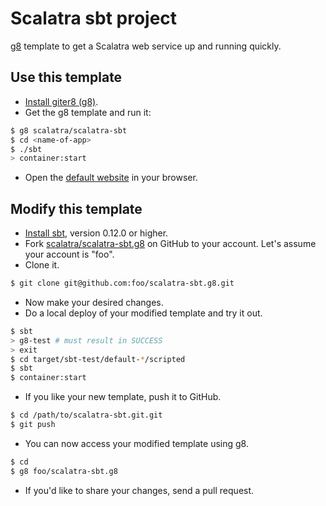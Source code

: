 # Scalatra sbt project #

[g8](http://github.com/n8han/giter8) template to get a Scalatra web service up and running quickly.

## Use this template ##

- [Install giter8 (g8)](https://raw.github.com/ymasory/scalatra-sbt.g8/master/src/main/g8/sbt).
- Get the g8 template and run it:

```sh
$ g8 scalatra/scalatra-sbt
$ cd <name-of-app>
$ ./sbt
> container:start
```

- Open the [default website](http://localhost:8080/) in your browser.

## Modify this template ##

- [Install sbt](https://github.com/harrah/xsbt/wiki/Getting-Started-Setup), version 0.12.0 or higher.
- Fork [scalatra/scalatra-sbt.g8](https://github.com/scalatra/scalatra-sbt.g8) on GitHub to your account.
Let's assume your account is "foo".
- Clone it.

```sh
$ git clone git@github.com:foo/scalatra-sbt.g8.git
```

- Now make your desired changes.
- Do a local deploy of your modified template and try it out.

```sh
$ sbt
> g8-test # must result in SUCCESS
> exit
$ cd target/sbt-test/default-*/scripted
$ sbt
$ container:start
```

- If you like your new template, push it to GitHub.

```sh
$ cd /path/to/scalatra-sbt.git.git
$ git push
```

- You can now access your modified template using g8.

```sh
$ cd
$ g8 foo/scalatra-sbt.g8
```

- If you'd like to share your changes, send a pull request.
